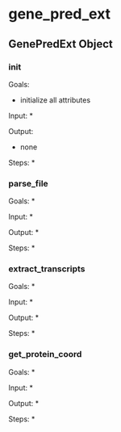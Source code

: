# gene_pred_ext

## GenePredExt Object

### init
Goals:
* initialize all attributes

Input:
* 

Output:
* none

Steps:
* 

### parse_file
Goals:
* 

Input:
*

Output:
* 

Steps:
* 

### extract_transcripts
Goals:
* 

Input:
*

Output:
* 

Steps:
* 

### get_protein_coord
Goals:
* 

Input:
*

Output:
* 

Steps:
* 
